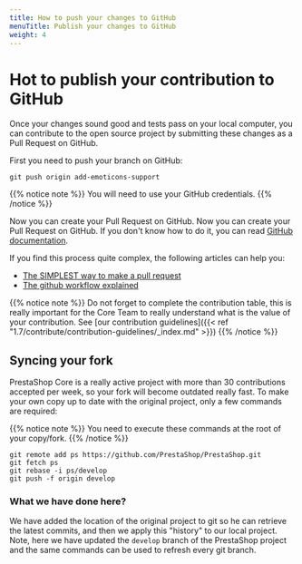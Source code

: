 ```yaml
---
title: How to push your changes to GitHub
menuTitle: Publish your changes to GitHub
weight: 4
---
```


# Hot to publish your contribution to GitHub

Once your changes sound good and tests pass on your local computer, you can contribute to the open source project by submitting these changes as a Pull Request on GitHub.

First you need to push your branch on GitHub:

```
git push origin add-emoticons-support
```

{{% notice note %}}
You will need to use your GitHub credentials.
{{% /notice %}}

Now you can create your Pull Request on GitHub.
Now you can create your Pull Request on GitHub. If you don't know how to do it, you can read [GitHub documentation](https://help.github.com/articles/creating-a-pull-request/).

If you find this process quite complex, the following articles can help you:

- [The SIMPLEST way to make a pull request](https://dev.to/lukegarrigan/the-simplest-way-to-make-a-pull-request-2h61)
- [The github workflow explained](https://dev.to/mathieuks/introduction-to-github-fork-workflow-why-is-it-so-complex-3ac8)

{{% notice note %}}
Do not forget to complete the contribution table, this is really important for the Core Team to really understand what is the value of your contribution.
See [our contribution guidelines]({{< ref "1.7/contribute/contribution-guidelines/_index.md" >}})
{{% /notice %}}

## Syncing your fork

PrestaShop Core is a really active project with more than 30 contributions accepted per week, so your fork will become outdated really fast. To make your own copy up to date with the original project, only a few commands are required:

{{% notice note %}}
You need to execute these commands at the root of your copy/fork.
{{% /notice %}}

```
git remote add ps https://github.com/PrestaShop/PrestaShop.git
git fetch ps
git rebase -i ps/develop
git push -f origin develop
```

### What we have done here?

We have added the location of the original project to git so he can retrieve the latest commits, and then we apply this "history"
to our local project. Note, here we have updated the `develop` branch of the PrestaShop project and the same commands can be used to refresh every git branch.

